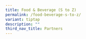 ```yaml
---
title: Food & Beverage (S to Z)
permalink: /food-beverage-s-to-z/
variant: tiptap
description: ""
third_nav_title: Partners
---
```

